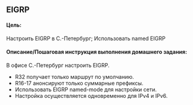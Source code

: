 ## EIGRP

#### Цель:
Настроить EIGRP в С.-Петербург;
Использовать named EIGRP

#### Описание/Пошаговая инструкция выполнения домашнего задания:
В офисе С.-Петербург настроить EIGRP.
- R32 получает только маршрут по умолчанию.
- R16-17 анонсируют только суммарные префиксы.
- Использовать EIGRP named-mode для настройки сети. 
- Настройка осуществляется одновременно для IPv4 и IPv6.
